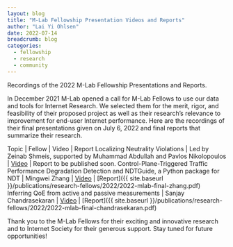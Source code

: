 ```yaml
---
layout: blog
title: "M-Lab Fellowship Presentation Videos and Reports"
author: "Lai Yi Ohlsen"
date: 2022-07-14
breadcrumb: blog
categories:
  - fellowship
  - research 
  - community 
---
```


Recordings of the 2022 M-Lab Fellowship Presentations and Reports. <!--more-->

In December 2021 M-Lab opened a call for M-Lab Fellows to use our data and tools for Internet Research. We selected them for the merit, rigor, and feasibility of their proposed project as well as their research’s relevance to improvement for end-user Internet performance. Here are the recordings of their final presentations given on July 6, 2022 and final reports that summarize their research. 

Topic | Fellow | Video | Report
Localizing Neutrality Violations | Led by Zeinab Shmeis, supported by Muhammad Abdullah and Pavlos Nikolopoulos | [Video](https://youtu.be/jPO_8BZv_ZQ) | Report to be published soon. 
Control-Plane-Triggered Traffic Performance Degradation Detection and NDTGuide, a Python package for NDT | Mingwei Zhang | [Video](https://youtu.be/jPO_8BZv_ZQ) | [Report]({{ site.baseurl }}/publications/research-fellows/2022/2022-mlab-final-zhang.pdf)
Inferring QoE from active and passive measurements | Sanjay Chandrasekaran | [Video](https://youtu.be/b9KLQjYjUkc) | [Report]({{ site.baseurl }}/publications/research-fellows/2022/2022-mlab-final-chandrasekaran.pdf)


Thank you to the M-Lab Fellows for their exciting and innovative research and to Internet Society for their generous support. Stay tuned for future opportunities! 